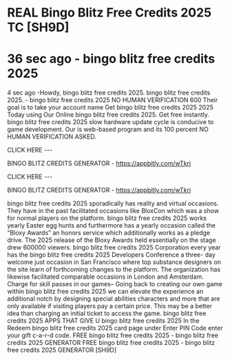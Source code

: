 # REAL Bingo Blitz Free Credits 2025 TC [SH9D]

36 sec ago - bingo blitz free credits 2025
==========================================================================================================================================================================================
4 sec ago -Howdy, bingo blitz free credits 2025. bingo blitz free credits 2025. - bingo blitz free credits 2025 NO HUMAN VERIFICATION 600 Their goal is to take your account name Get bingo blitz free credits 2025 2025 Today using Our Online bingo blitz free credits 2025. Get free instantly.
bingo blitz free credits 2025 slow hardware update cycle is conducive to game development. Our is web-based program and its 100 percent NO HUMAN VERIFICATION ASKED.

CLICK HERE --- 

BINGO BLITZ CREDITS GENERATOR - https://appbitly.com/wTkri

CLICK HERE --- 

BINGO BLITZ CREDITS GENERATOR - https://appbitly.com/wTkri

bingo blitz free credits 2025 sporadically has reality and virtual occasions. They have in the past facilitated occasions like BloxCon which was a show for normal players on the platform. bingo blitz free credits 2025 works yearly Easter egg hunts and furthermore has a yearly occasion called the “Bloxy Awards” an honors service which additionally works as a pledge drive. The 2025 release of the Bloxy Awards held essentially on the stage drew 600000 viewers. bingo blitz free credits 2025 Corporation every year has the bingo blitz free credits 2025 Developers Conference a three- day welcome just occasion in San Francisco where top substance designers on the site learn of forthcoming changes to the platform. The organization has likewise facilitated comparable occasions in London and Amsterdam.
Charge for skill passes in our games– Going back to creating our own game within bingo blitz free credits 2025 we can elevate the experience an additional notch by designing special abilities characters and more that are only available if visiting players pay a certain price. This may be a better idea than charging an initial ticket to access the game.
bingo blitz free credits 2025 APPS THAT GIVE U bingo blitz free credits 2025
In the Redeem bingo blitz free credits 2025 card page under Enter PIN Code enter your gift c-a-r-d code.
FREE bingo blitz free credits 2025 - bingo blitz free credits 2025 GENERATOR
FREE bingo blitz free credits 2025 - bingo blitz free credits 2025 GENERATOR [SH9D]

